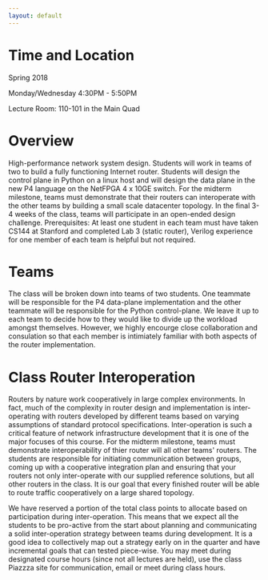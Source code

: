 ```yaml
---
layout: default
---
```


# Time and Location

Spring 2018

Monday/Wednesday 4:30PM - 5:50PM

Lecture Room: 110-101 in the Main Quad

# Overview

High-performance network system design. Students will work in teams of two to build  a fully functioning Internet router. Students will design the control plane in Python on a linux host and will design the data plane in the new P4 language on the NetFPGA 4 x 10GE switch. For the midterm milestone, teams must demonstrate that their routers can interoperate with the other teams by building a small scale datacenter topology. In the final 3-4 weeks of the class, teams will participate in an open-ended design challenge. Prerequisites: At least one student in each team must have taken CS144 at Stanford and completed Lab 3 (static router), Verilog experience for one member of each team is helpful but not required.

# Teams

The class will be broken down into teams of two students. One teammate will be responsible for the P4 data-plane implementation and the other teammate will be responsible for the Python control-plane. We leave it up to each team to decide how to they would like to divide up the workload amongst themselves. However, we highly encourge close collaboration and consulation so that each member is intimiately familiar with both aspects of the router implementation.

# Class Router Interoperation

Routers by nature work cooperatively in large complex environments. In fact, much of the complexity in router design and implementation is inter-operating with routers developed by different teams based on varying assumptions of standard protocol specifications. Inter-operation is such a critical feature of network infrastructure development that it is one of the major focuses of this course. For the midterm milestone, teams must demonstrate interoperability of thier router will all other teams' routers. The students are responsible for initiating communication between groups, coming up with a cooperative integration plan and ensuring that your routers not only inter-operate with our supplied reference solutions, but all other routers in the class. It is our goal that every finished router will be able to route traffic cooperatively on a large shared topology.

We have reserved a portion of the total class points to allocate based on participation during inter-operation. This means that we expect all the students to be pro-active from the start about planning and communicating a solid inter-operation strategy between teams during development. It is a good idea to collectively map out a strategy early on in the quarter and have incremental goals that can tested piece-wise. You may meet during designated course hours (since not all lectures are held), use the class Piazzza site for communication, email or meet during class hours.
